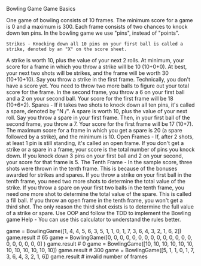Bowling Game
Game Basics

One game of bowling consists of 10 frames. The minimum score for a game is 0 and a maximum is 300. Each frame consists of two chances to knock down ten pins. In the bowling game we use "pins", instead of "points".

    Strikes - Knocking down all 10 pins on your first ball is called a strike, denoted by an "X" on the score sheet. 
A strike is worth 10, plus the value of your next 2 rolls. 
At minimum, your score for a frame in which you throw a strike will be 10 (10+0+0). 
At best, your next two shots will be strikes, and the frame will be worth 30 (10+10+10). 
Say you throw a strike in the first frame. Technically, you don't have a score yet. 
You need to throw two more balls to figure out your total score for the frame. 
In the second frame, you throw a 6 on your first ball and a 2 on your second ball. 
Your score for the first frame will be 18 (10+6+2).
    Spares - If it takes two shots to knock down all ten pins, it's called a spare, denoted by "N /".
A spare is worth 10, plus the value of your next roll. Say you throw a spare in your first frame.
Then, in your first ball of the second frame, you throw a 7. Your score for the first frame will be 17 (10+7). 
The maximum score for a frame in which you get a spare is 20 (a spare followed by a strike), and the minimum is 10.
    Open Frames - If, after 2 shots, at least 1 pin is still standing, it's called an open frame. 
If you don't get a strike or a spare in a frame, your score is the total number of pins you knock down. 
If you knock down 3 pins on your first ball and 2 on your second, your score for that frame is 5.
    The Tenth Frame - In the sample score, three shots were thrown in the tenth frame. 
This is because of the bonuses awarded for strikes and spares. 
If you throw a strike on your first ball in the tenth frame, you need two more shots to determine the total value of the strike. 
If you throw a spare on your first two balls in the tenth frame, you need one more shot to determine the total value of the spare. 
This is called a fill ball. If you throw an open frame in the tenth frame, you won't get a third shot. 
The only reason the third shot exists is to determine the full value of a strike or spare. 
Use OOP and follow the TDD to implement the Bowling game
    Help - You can use this calculator to understand the rules better.

game = BowlingGame([1, 4, 4, 5, 6, 3, 5, 1, 1, 0, 1, 7, 3, 6, 4, 3, 2, 1, 6, 2])
game.result # 65
game = BowlingGame([0, 0, 0, 0, 0, 0, 0, 0, 0, 0, 0, 0, 0, 0, 0, 0, 0, 0, 0, 0] )
game.result # 0
game = BowlingGame([10, 10, 10, 10, 10, 10, 10, 10, 10, 10, 10, 10])
game.result # 300
game = BowlingGame([5, 1, 1, 0, 1, 7, 3, 6, 4, 3, 2, 1, 6])
game.result # invalid number of frames
